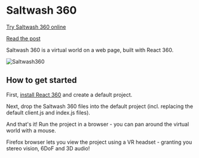 # Saltwash 360

[Try Saltwash 360 online](https://rdmilligan.github.io/saltwash-360/)

[Read the post](https://rdmilligan.wordpress.com/2019/01/09/react-360-movement/)

Saltwash 360 is a virtual world on a web page, built with React 360.

![Saltwash360](https://rdmilligan.files.wordpress.com/2019/01/React360_Room.png "Saltwash 360")

## How to get started

First, [install React 360](https://facebook.github.io/react-360/docs/setup.html) and create a default project.

Next, drop the Saltwash 360 files into the default project (incl. replacing the default client.js and index.js files).

And that's it! Run the project in a browser - you can pan around the virtual world with a mouse. 

Firefox browser lets you view the project using a VR headset - granting you stereo vision, 6DoF and 3D audio!
